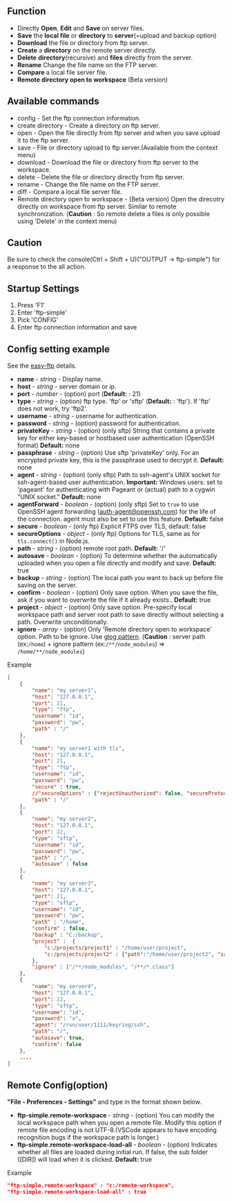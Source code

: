 ## Function

- Directly **Open**, **Edit** and **Save** on server files.
- **Save** the **local file** or **directory** to **server**(=upload and backup option)
- **Download** the file or directory from ftp server.
- **Create** a **directory** on the remote server directly.
- **Delete** **directory**(recursive) and **files** directly from the server.
- **Rename** Change the file name on the FTP server.
- **Compare** a local file server file.
- **Remote directory open to workspace** (Beta version)

## Available commands
* config - Set the ftp connection information.
* create directory - Create a directory on ftp server.
* open - Open the file directly from ftp server and when you save upload it to the ftp server.
* save - File or directory upload to ftp server.(Available from the context menu)
* download - Download the file or directory from ftp server to the workspace.
* delete - Delete the file or directory directly from ftp server.
* rename - Change the file name on the FTP server.
* diff - Compare a local file server file.
* Remote directory open to workspace - (Beta version) Open the direcotry directly on workspace from ftp server. Similar to remote synchronization.
(**Caution** : So remote delete a files is only possible using 'Delete' in the context menu)


## Caution
Be sure to check the console(Ctrl + Shift + U)("OUTPUT -> ftp-simple") for a response to the all action.	
                                     
																		 
 
## Startup Settings
1. Press 'F1'  
2. Enter 'ftp-simple' 
3. Pick 'CONFIG' 
4. Enter ftp connection information and save

## Config setting example
See the [easy-ftp](https://www.npmjs.com/package/easy-ftp) details.

* **name** - _string_	- Display name.
* **host** - _string_	- server domain or ip.
* **port** - _number_	- (option) port (**Default:** : 21)
* **type** - _string_	- (option) ftp type. 'ftp' or 'sftp' (**Default:** : 'ftp'). If 'ftp' does not work, try 'ftp2'.
* **username** - _string_	- username for authentication.
* **password** - _string_	- (option) password for authentication.
* **privateKey** - _string_	- (option) (only sftp) String that contains a private key for either key-based or hostbased user authentication (OpenSSH format) **Default:** none
* **passphrase** - _string_	- (option) Use sftp 'privateKey' only. For an encrypted private key, this is the passphrase used to decrypt it. **Default:** none
* **agent** - _string_ - (option) (only sftp) Path to ssh-agent's UNIX socket for ssh-agent-based user authentication. **Important:** Windows users: set to 'pageant' for authenticating with Pageant or (actual) path to a cygwin "UNIX socket." **Default:** none
* **agentForward** - _boolean_ - (option) (only sftp) Set to ``true`` to use OpenSSH agent forwarding (auth-agent@openssh.com) for the life of the connection. agent must also be set to use this feature. **Default:** false
* **secure** - _boolean_ - (only ftp) Explicit FTPS over TLS, default: false
* **secureOptions** - _object_ - (only ftp) Options for TLS, same as for `tls.connect()` in Node.js.
* **path** - _string_	- (option) remote root path. **Default:** '/'
* **autosave** - _boolean_	- (option) To determine whether the automatically uploaded when you open a file directly and modify and save. **Default:** true
* **backup** - _string_	- (option) The local path you want to back up before file saving on the server.
* **confirm** - _boolean_	- (option) Only save option. When you save the file, ask if you want to overwrite the file if it already exists.. **Default:** true
* **project** - _object_	- (option) Only save option. Pre-specify local workspace path and server root path to save directly without selecting a path. Overwrite unconditionally.
* **ignore** - _array_	- (option) Only 'Remote directory open to workspace' option. Path to be ignore. Use [glog pattern](https://en.wikipedia.org/wiki/Glob_(programming)). (**Caution** : server path (ex:`/home`) + ignore pattern (ex:`/**/node_modules`) => `/home/**/node_modules`)



Example
```json
[
	{
		"name": "my server1",
		"host": "127.0.0.1",
		"port": 21,
		"type": "ftp",
		"username": "id",
		"password": "pw",
		"path" : "/"
	},
	{
		"name": "my server1 with tls",
		"host": "127.0.0.1",
		"port": 21,
		"type": "ftp",
		"username": "id",
		"password": "pw",
		"secure" : true,
		//"secureOptions" : {"rejectUnauthorized": false, "secureProtocol" :"TLSv1_2_method"},
		"path" : "/"
	},
	{
		"name": "my server2",
		"host": "127.0.0.1",
		"port": 22,
		"type": "sftp",
		"username": "id",
		"password": "pw",
		"path" : "/",
		"autosave" : false
	},
	{
		"name": "my server3",
		"host": "127.0.0.1",
		"port": 21,
		"type": "sftp",
		"username": "id",
		"password": "pw",
		"path" : "/home",
		"confirm" : false,
		"backup" : "C:/backup",
		"project" :  {
			"c:/projects/project1" : "/home/user/project",
			"c:/projects/project2" : {"path":"/home/user/project2", "save":true}  //When the "save" value is "true", save immediately without confirm
		},
		"ignore" : ["/**/node_modules", "/**/*.class"]
	},
	{
		"name": "my server4",
		"host": "127.0.0.1",
		"port": 22,
		"type": "sftp",
		"username": "id",
		"password": "x",
		"agent": "/run/user/1111/keyring/ssh",
		"path": "/",
		"autosave": true,
		"confirm": false
	},
	....
]
```


## Remote Config(option)
**"File - Preferences - Settings"** and type in the format shown below.
* **ftp-simple.remote-workspace** - _string_ - (option) You can modify the local workspace path when you open a remote file. Modify this option if remote file encoding is not UTF-8.(VSCode appears to have encoding recognition bugs if the workspace path is longer.)
* **ftp-simple.remote-workspace-load-all** - _boolean_ - (option) Indicates whether all files are loaded during initial run. If false, the sub folder ([DIR]) will load when it is clicked. **Default:** true

Example
```json
"ftp-simple.remote-workspace" : "c:/remote-workspace",
"ftp-simple.remote-workspace-load-all" : true
```
